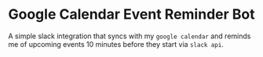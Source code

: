 # Google Calendar Event Reminder Bot
A simple slack integration that syncs with my `google calendar` and reminds me of upcoming events 10 minutes before they start via `slack api`.

